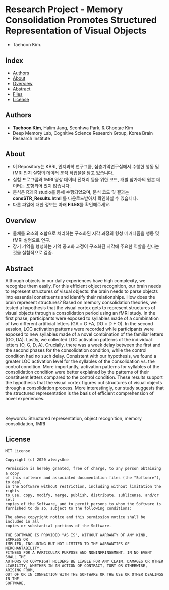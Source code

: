 # Research Project - Memory Consolidation Promotes Structured Representation of Visual Objects
- Taehoon Kim.

## Index
  - [Authors](#authors) 
  - [About](#about) 
  - [Overview](#overview) 
  - [Abstract](#abstract)
  - [Files](#files)
  - [License](#license)

## Authors
- **Taehoon Kim**, Halim Jang, Seonhwa Park, & Ghootae Kim
- Deep Memory Lab, Cognitive Science Research Group, Korea Brain Research Institute

## About
- 이 Repository는 KBRI, 인지과학 연구그룹, 심층기억연구실에서 수행한 행동 및 fMRI 인지 실험의 데이터 분석 작업물을 담고 있습니다.
- 실험 프로그램와 fMRI 영상 데이터 전처리 등을 위한 코드, 개별 참가자의 원본 데이터는 포함되어 있지 않습니다. 
- 분석은 R과 R studio를 통해 수행되었으며, 분석 코드 및 결과는 **consSTR_Results.html** 를 다운로드받아서 확인하실 수 있습니다. 
- 다른 파일에 대한 정보는 아래 **FILES**를 확인해주세요.

## Overview
- 물체를 요소의 조합으로 처리하는 구조화된 지각 과정의 형성 메커니즘을 행동 및 fMRI 실험으로 연구.
- 장기 기억을 형성하는 기억 공고화 과정이 구조화된 지각에 주요한 역할을 한다는 것을 실험적으로 검증.

## Abstract

Although objects in our daily experiences have high complexity, we recognize them easily. For this efficient object recognition, our brain needs to represent structures of visual objects: the brain needs to parse objects into essential constituents and identify their relationships. How does the brain represent structures? Based on memory consolidation theories, we tested a hypothesis that the visual cortex gets to represent structures of visual objects through a consolidation period using an fMRI study. In the first phase, participants were exposed to syllables made of a combination of two different artificial letters (GA = G +A, DO = D + O). In the second session, LOC activation patterns were recorded while participants were exposed to new syllables made of a novel combination of the familiar letters (GO, DA). Lastly, we collected LOC activation patterns of the individual letters (O, G, D, A). Crucially, there was a week delay between the first and the second phases for the consolidation condition, while the control condition had no such delay. Consistent with our hypothesis, we found a greater LOC activation level for the syllables of the consolidation vs. the control condition. More importantly, activation patterns for syllables of the consolidation condition were better explained by the patterns of their constituent letters compared to the control condition. These results support the hypothesis that the visual cortex figures out structures of visual objects through a consolidation process. More interestingly, our study suggests that the structured representation is the basis of efficient comprehension of novel experiences.

<br>

Keywords: Structured representation, object recognition, memory consolidation, fMRI


## License

```
MIT License

Copyright (c) 2020 always0ne

Permission is hereby granted, free of charge, to any person obtaining a copy
of this software and associated documentation files (the "Software"), to deal
in the Software without restriction, including without limitation the rights
to use, copy, modify, merge, publish, distribute, sublicense, and/or sell
copies of the Software, and to permit persons to whom the Software is
furnished to do so, subject to the following conditions:

The above copyright notice and this permission notice shall be included in all
copies or substantial portions of the Software.

THE SOFTWARE IS PROVIDED "AS IS", WITHOUT WARRANTY OF ANY KIND, EXPRESS OR
IMPLIED, INCLUDING BUT NOT LIMITED TO THE WARRANTIES OF MERCHANTABILITY,
FITNESS FOR A PARTICULAR PURPOSE AND NONINFRINGEMENT. IN NO EVENT SHALL THE
AUTHORS OR COPYRIGHT HOLDERS BE LIABLE FOR ANY CLAIM, DAMAGES OR OTHER
LIABILITY, WHETHER IN AN ACTION OF CONTRACT, TORT OR OTHERWISE, ARISING FROM,
OUT OF OR IN CONNECTION WITH THE SOFTWARE OR THE USE OR OTHER DEALINGS IN THE
SOFTWARE.
```
